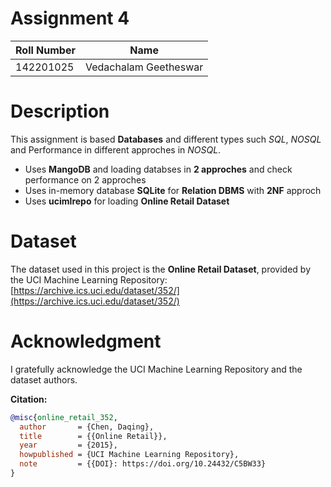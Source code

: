 # Assignment 4

| Roll Number | Name                  |
|-------------|-----------------------|
| 142201025   | Vedachalam Geetheswar |

# Description

This assignment is based **Databases** and different types such *SQL*, *NOSQL* and Performance in different approches in *NOSQL*.

- Uses **MangoDB** and loading databses in **2 approches** and check performance on 2 approches
- Uses in-memory database **SQLite** for **Relation DBMS** with **2NF** approch
- Uses **ucimlrepo** for loading **Online Retail Dataset**

# Dataset

The dataset used in this project is the **Online Retail Dataset**, provided by the UCI Machine Learning Repository:  
[https://archive.ics.uci.edu/dataset/352/](https://archive.ics.uci.edu/dataset/352/)

# Acknowledgment

I gratefully acknowledge the UCI Machine Learning Repository and the dataset authors.  

**Citation:**
```bibtex
@misc{online_retail_352,
  author       = {Chen, Daqing},
  title        = {{Online Retail}},
  year         = {2015},
  howpublished = {UCI Machine Learning Repository},
  note         = {{DOI}: https://doi.org/10.24432/C5BW33}
}
